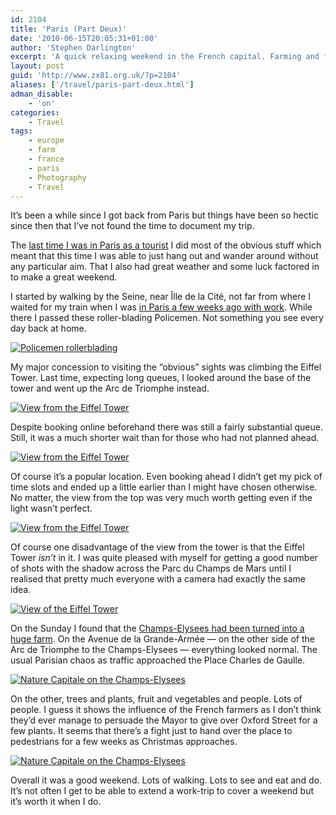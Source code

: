 ```yaml
---
id: 2104
title: 'Paris (Part Deux)'
date: '2010-06-15T20:05:31+01:00'
author: 'Stephen Darlington'
excerpt: 'A quick relaxing weekend in the French capital. Farming and fine views from the Eiffel Tower.'
layout: post
guid: 'http://www.zx81.org.uk/?p=2104'
aliases: ['/travel/paris-part-deux.html']
adman_disable:
    - 'on'
categories:
    - Travel
tags:
    - europe
    - farm
    - france
    - paris
    - Photography
    - Travel
---
```


It’s been a while since I got back from Paris but things have been so hectic since then that I’ve not found the time to document my trip.

The [last time I was in Paris as a tourist](/travel/paris-2006.html) I did most of the obvious stuff which meant that this time I was able to just hang out and wander around without any particular aim. That I also had great weather and some luck factored in to make a great weekend.

I started by walking by the Seine, near Îlle de la Cité, not far from where I waited for my train when I was [in Paris a few weeks ago with work](/travel/travelling-with-work.html). While there I passed these roller-blading Policemen. Not something you see every day back at home.

[![Policemen rollerblading](https://i0.wp.com/farm5.staticflickr.com/4137/4872223252_9f0a0a84f8.jpg?resize=500%2C333)](http://www.flickr.com/photos/stephendarlington/4872223252/ "Policemen rollerblading by stephendarlington, on Flickr")

My major concession to visiting the “obvious” sights was climbing the Eiffel Tower. Last time, expecting long queues, I looked around the base of the tower and went up the Arc de Triomphe instead.

[![View from the Eiffel Tower](https://i0.wp.com/farm5.staticflickr.com/4082/4872221584_ce688b1c3b.jpg?resize=333%2C500)](http://www.flickr.com/photos/stephendarlington/4872221584/ "View from the Eiffel Tower by stephendarlington, on Flickr")

Despite booking online beforehand there was still a fairly substantial queue. Still, it was a much shorter wait than for those who had not planned ahead.

[![View from the Eiffel Tower](https://i0.wp.com/farm5.staticflickr.com/4073/4871613829_fb776b97d5.jpg?resize=333%2C500)](http://www.flickr.com/photos/stephendarlington/4871613829/ "View from the Eiffel Tower by stephendarlington, on Flickr")

Of course it’s a popular location. Even booking ahead I didn’t get my pick of time slots and ended up a little earlier than I might have chosen otherwise. No matter, the view from the top was very much worth getting even if the light wasn’t perfect.

[![View from the Eiffel Tower](https://i0.wp.com/farm5.staticflickr.com/4094/4871613963_2d653acd16.jpg?resize=500%2C333)](http://www.flickr.com/photos/stephendarlington/4871613963/ "View from the Eiffel Tower by stephendarlington, on Flickr")

Of course one disadvantage of the view from the tower is that the Eiffel Tower *isn’t* in it. I was quite pleased with myself for getting a good number of shots with the shadow across the Parc du Champs de Mars until I realised that pretty much everyone with a camera had exactly the same idea.

[![View of the Eiffel Tower](https://i0.wp.com/farm5.staticflickr.com/4138/4872222314_eb745cf96c.jpg?resize=500%2C333)](http://www.flickr.com/photos/stephendarlington/4872222314/ "View of the Eiffel Tower by stephendarlington, on Flickr")

On the Sunday I found that the [Champs-Elysees had been turned into a huge farm](http://news.bbc.co.uk/1/hi/world/europe/10143393.stm). On the Avenue de la Grande-Armée — on the other side of the Arc de Triomphe to the Champs-Elysees — everything looked normal. The usual Parisian chaos as traffic approached the Place Charles de Gaulle.

[![Nature Capitale on the Champs-Elysees](https://i0.wp.com/farm5.staticflickr.com/4081/4872222678_4bf7fa5216.jpg?resize=333%2C500)](http://www.flickr.com/photos/stephendarlington/4872222678/ "Nature Capitale on the Champs-Elysees by stephendarlington, on Flickr")

On the other, trees and plants, fruit and vegetables and people. Lots of people. I guess it shows the influence of the French farmers as I don’t think they’d ever manage to persuade the Mayor to give over Oxford Street for a few plants. It seems that there’s a fight just to hand over the place to pedestrians for a few weeks as Christmas approaches.

[![Nature Capitale on the Champs-Elysees](https://i0.wp.com/farm5.staticflickr.com/4143/4872222844_851fd173ee.jpg?resize=500%2C333)](http://www.flickr.com/photos/stephendarlington/4872222844/ "Nature Capitale on the Champs-Elysees by stephendarlington, on Flickr")

Overall it was a good weekend. Lots of walking. Lots to see and eat and do. It’s not often I get to be able to extend a work-trip to cover a weekend but it’s worth it when I do.